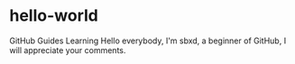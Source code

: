 # hello-world
GitHub Guides Learning
Hello everybody, I'm sbxd, a beginner of GitHub, I will appreciate your comments.
